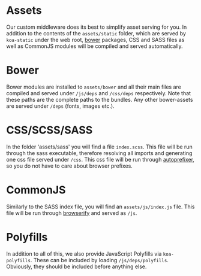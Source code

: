 Assets
======
Our custom middleware does its best to simplify asset serving for you. In addition to the contents of the `assets/static` folder, which are served by `koa-static` under the web root, [bower](http://bower.io/) packages, CSS and SASS files as well as CommonJS modules will be compiled and served automatically.

Bower
=====
Bower modules are installed to `assets/bower` and all their main files are compiled and served under `/js/deps` and `/css/deps` respectively. Note that these paths are the complete paths to the bundles. Any other bower-assets are served under `/deps` (fonts, images etc.).

CSS/SCSS/SASS
=============
In the folder 'assets/sass' you will find a file `index.scss`. This file will be run through the sass executable, therefore resolving all imports and generating one css file served under `/css`. This css file will be run through [autoprefixer](https://github.com/ai/autoprefixer), so you do not have to care about browser prefixes.

CommonJS
========
Similarly to the SASS index file, you will find an `assets/js/index.js` file. This file will be run through [browserify](http://browserify.org/) and served as `/js`.

Polyfills
=========
In addition to all of this, we also provide JavaScript Polyfills via `koa-polyfills`. These can be included by loading `/js/deps/polyfills`. Obviously, they should be included before anything else.